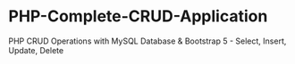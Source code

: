 # PHP-Complete-CRUD-Application
PHP CRUD Operations with MySQL Database &amp; Bootstrap 5 - Select, Insert, Update, Delete
